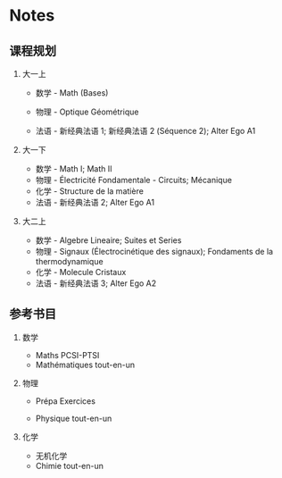 # Notes

## 课程规划

1. 大一上

   - 数学 - Math (Bases)

   - 物理 - Optique Géométrique
   - 法语 - 新经典法语 1; 新经典法语 2 (Séquence 2); Alter Ego A1

2. 大一下

   - 数学 - Math I; Math II
   - 物理 - Électricité Fondamentale - Circuits; Mécanique
   - 化学 - Structure de la matière
   - 法语 - 新经典法语 2; Alter Ego A1

3. 大二上

   - 数学 - Algebre Lineaire; Suites et Series
   - 物理 - Signaux (Électrocinétique des signaux); Fondaments de la thermodynamique
   - 化学 - Molecule Cristaux
   - 法语 - 新经典法语 3; Alter Ego A2

## 参考书目

1. 数学

   - Maths PCSI-PTSI
   - Mathématiques tout-en-un

2. 物理

   - Prépa Exercices

   - Physique tout-en-un

3. 化学

   - 无机化学
   - Chimie tout-en-un
